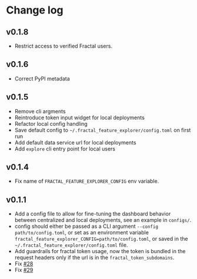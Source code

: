 # Change log

## v0.1.8

- Restrict access to verified Fractal users.

## v0.1.6

- Correct PyPI metadata

## v0.1.5

- Remove cli argments
- Reintroduce token input widget for local deployments
- Refactor local config handling
- Save default config to `~/.fractal_feature_explorer/config.toml` on first run
- Add default data service url for local deployments
- Add `explore` cli entry point for local users

## v0.1.4

- Fix name of `FRACTAL_FEATURE_EXPLORER_CONFIG` env variable.

## v0.1.1

- Add a config file to allow for fine-tuning the dashboard behavior between centralized and local deployments, see an example in `configs/`.
- config should either be passed as a CLI argument `--config path/to/config.toml`, or set as an environment variable `fractal_feature_explorer_CONFIG=path/to/config.toml`, or saved in the `~/.fractal_feature_explorer/config.toml` file.
- Add guardrails for fractal token usage, now the token is bundled in the request headers only if the url is in the `fractal_token_subdomains`.
- Fix [#28](https://github.com/fractal-analytics-platform/fractal-feature-explorer/issues/28)
- Fix [#29](https://github.com/fractal-analytics-platform/fractal-feature-explorer/issues/29)
